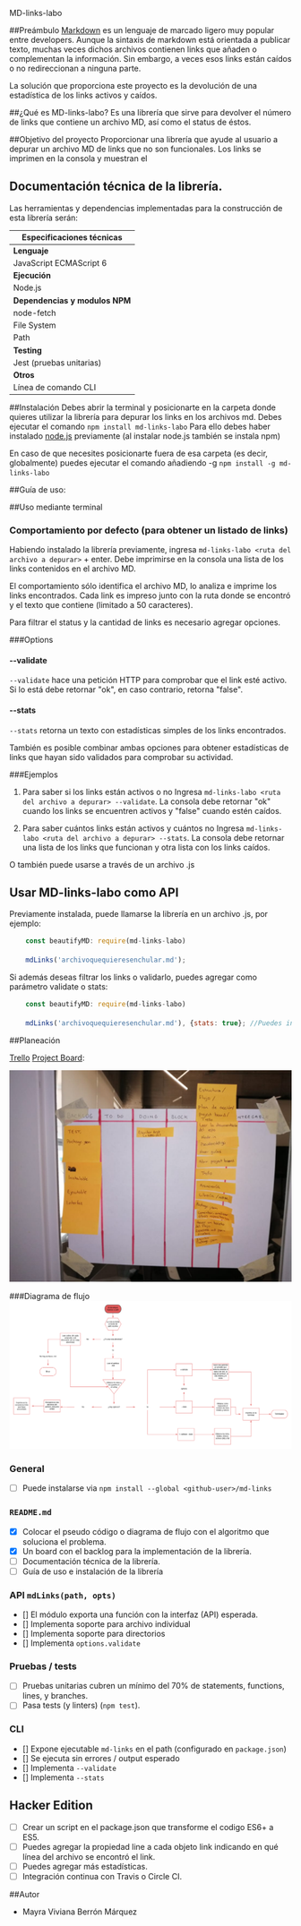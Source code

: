 MD-links-labo

##Preámbulo
[Markdown](https://es.wikipedia.org/wiki/Markdown) es un lenguaje de marcado
ligero muy popular entre developers. Aunque la sintaxis de markdown está orientada a publicar texto, muchas veces dichos archivos contienen links que añaden o complementan la información. 
Sin embargo, a veces esos links están caídos o no redireccionan a ninguna parte.

La solución que proporciona este proyecto es la devolución de una estadística de los links activos y caídos.

##¿Qué es MD-links-labo?
Es una librería que sirve para devolver el número de links que contiene un archivo MD, así como el status de éstos.

##Objetivo del proyecto
Proporcionar una librería que ayude al usuario a depurar un archivo MD de links que no son funcionales. Los links se imprimen en la consola y muestran el 

## Documentación técnica de la librería.

Las herramientas y dependencias implementadas para la construcción de esta librería serán:

|Especificaciones técnicas|
| ---------------------- |
| **Lenguaje**           |
|JavaScript ECMAScript 6|
| **Ejecución**           |
|Node.js|
| **Dependencias y modulos NPM**|
|node-fetch              |
|File System             |
|Path                    |
| **Testing**            |
| Jest (pruebas unitarias)                    |
| **Otros**              |
|Línea de comando CLI|


##Instalación
Debes abrir la terminal y posicionarte en la carpeta donde quieres utilizar la librería para depurar los links en los archivos md. Debes ejecutar el comando `npm install md-links-labo`
Para ello debes haber instalado [node.js](https://nodejs.org/en/) previamente (al instalar node.js también se instala npm)

En caso de que necesites posicionarte fuera de esa carpeta (es decir, globalmente) puedes ejecutar el comando añadiendo -g
`npm install -g md-links-labo`

##Guía de uso:

##Uso mediante terminal
### Comportamiento por defecto (para obtener un listado de links)
 Habiendo instalado la librería previamente, ingresa `md-links-labo <ruta del archivo a depurar>` + enter. Debe imprimirse en la consola una lista de los links contenidos en el archivo MD. 

El comportamiento sólo identifica el archivo MD, lo analiza e imprime los links encontrados. Cada link es impreso junto con la ruta donde se encontró y el texto que contiene (limitado a 50 caracteres).

Para filtrar el status y la cantidad de links es necesario agregar opciones. 

###Options

#### --validate

`--validate` hace una petición HTTP para comprobar que el link esté activo. Si lo está debe retornar "ok", en caso contrario, retorna "false".

#### --stats
`--stats` retorna un texto con estadísticas simples de los links encontrados.

También es posible combinar ambas opciones para obtener estadísticas de links que hayan sido validados para comprobar su actividad. 

###Ejemplos

1. Para saber si los links están activos o no
Ingresa `md-links-labo <ruta del archivo a depurar> --validate`. La consola debe retornar "ok" cuando los links se encuentren activos y "false" cuando estén caídos.

2. Para saber cuántos links están activos y cuántos no
Ingresa `md-links-labo <ruta del archivo a depurar> --stats`. La consola debe retornar una lista de los links que funcionan y otra lista con los links caídos.

O también puede usarse a través de un archivo .js

## Usar MD-links-labo como API
Previamente instalada, puede llamarse la librería en un archivo .js, por ejemplo:

```js
    const beautifyMD: require(md-links-labo)

    mdLinks('archivoquequieresenchular.md');
```
Si además deseas filtrar los links o validarlo, puedes agregar como parámetro validate o stats:
```js
    const beautifyMD: require(md-links-labo)

    mdLinks('archivoquequieresenchular.md'), {stats: true}; //Puedes ingresar también stats, validate o ambos.
```

##Planeación

[Trello](https://trello.com/b/tQXTouQk/md-links)
[Project Board](https://github.com/vivianaberron/MEX008-FE-md-link/projects/1):

![Tablero kanban rústico](./tablero.jpeg)

###Diagrama de flujo
![Diagrama](./diagrama.png)


### General

- [ ] Puede instalarse via `npm install --global <github-user>/md-links`

### `README.md`

- [X] Colocar el pseudo código o diagrama de flujo con el algoritmo que soluciona el problema.
- [X] Un board con el backlog para la implementación de la librería.
- [ ] Documentación técnica de la librería.
- [ ] Guía de uso e instalación de la librería

### API `mdLinks(path, opts)`

- [] El módulo exporta una función con la interfaz (API) esperada.
- [] Implementa soporte para archivo individual
- [] Implementa soporte para directorios
- [] Implementa `options.validate`

### Pruebas / tests

- [ ] Pruebas unitarias cubren un mínimo del 70% de statements, functions,
      lines, y branches.
- [ ] Pasa tests (y linters) (`npm test`).

### CLI

- [] Expone ejecutable `md-links` en el path (configurado en `package.json`)
- [] Se ejecuta sin errores / output esperado
- [] Implementa `--validate`
- [] Implementa `--stats`

## Hacker Edition

- [ ] Crear un script en el package.json que transforme el codigo ES6+ a ES5.
- [ ] Puedes agregar la propiedad line a cada objeto link indicando en qué línea del archivo se encontró el link.
- [ ] Puedes agregar más estadísticas.
- [ ] Integración continua con Travis o Circle CI.

##Autor

- Mayra Viviana Berrón Márquez